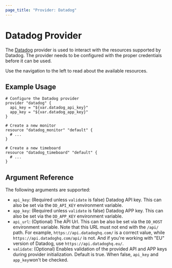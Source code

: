 ```yaml
---
page_title: "Provider: Datadog"
---
```


# Datadog Provider

The [Datadog](https://www.datadoghq.com) provider is used to interact with the resources supported by Datadog. The provider needs to be configured with the proper credentials before it can be used.

Use the navigation to the left to read about the available resources.

## Example Usage

```hcl
# Configure the Datadog provider
provider "datadog" {
  api_key = "${var.datadog_api_key}"
  app_key = "${var.datadog_app_key}"
}

# Create a new monitor
resource "datadog_monitor" "default" {
  # ...
}

# Create a new timeboard
resource "datadog_timeboard" "default" {
  # ...
}
```

## Argument Reference

The following arguments are supported:

-   `api_key`: (Required unless `validate` is false) Datadog API key. This can also be set via the `DD_API_KEY` environment variable.
-   `app_key`: (Required unless `validate` is false) Datadog APP key. This can also be set via the `DD_APP_KEY` environment variable.
-   `api_url`: (Optional) The API Url. This can be also be set via the `DD_HOST` environment variable. Note that this URL must not end with the `/api/` path. For example, `https://api.datadoghq.com/` is a correct value, while `https://api.datadoghq.com/api/` is not. And if you're working with "EU" version of Datadog, use `https://api.datadoghq.eu/`.
-   `validate`: (Optional) Enables validation of the provided API and APP keys during provider initialization. Default is true. When false, `api_key` and `app_key`won't be checked.
